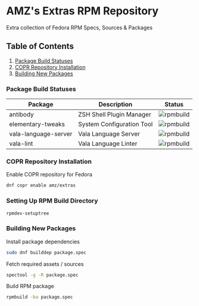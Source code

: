 # AMZ's Extras RPM Repository

Extra collection of Fedora RPM Specs, Sources & Packages

## Table of Contents

1. [Package Build Statuses](#package-build-statuses)
2. [COPR Repository Installation](#copr-repository-installation)
3. [Building New Packages](#building-new-packages)

### Package Build Statuses

Package                 | Description                               | Status
---                     | ---                                       | ---
antibody                | ZSH Shell Plugin Manager                  | ![rpmbuild](https://copr.fedorainfracloud.org/coprs/amz/extras/package/antibody/status_image/last_build.png)
elementary-tweaks       | System Configuration Tool                 | ![rpmbuild](https://copr.fedorainfracloud.org/coprs/amz/extras/package/elementary-tweaks/status_image/last_build.png)
vala-language-server    | Vala Language Server                      | ![rpmbuild](https://copr.fedorainfracloud.org/coprs/amz/extras/package/vala-language-server/status_image/last_build.png)
vala-lint               | Vala Language Linter                      | ![rpmbuild](https://copr.fedorainfracloud.org/coprs/amz/extras/package/vala-lint/status_image/last_build.png)

### COPR Repository Installation

Enable COPR repository for Fedora

```bash
dnf copr enable amz/extras
```

### Setting Up RPM Build Directory

```bash
rpmdev-setuptree
```

### Building New Packages

Install package dependencies

```bash
sudo dnf builddep package.spec
```

Fetch required assets / sources

```bash
spectool -g -R package.spec
```

Build RPM package

```bash
rpmbuild -ba package.spec
```
